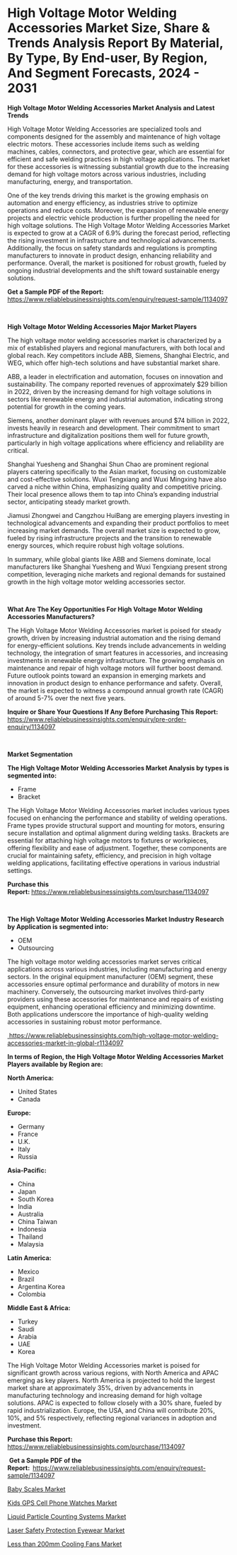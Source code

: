 <p><h1>High Voltage Motor Welding Accessories Market Size, Share & Trends Analysis Report By Material, By Type, By End-user, By Region, And Segment Forecasts, 2024 - 2031</h1></p><p><strong>High Voltage Motor Welding Accessories Market Analysis and Latest Trends</strong></p>
<p><p>High Voltage Motor Welding Accessories are specialized tools and components designed for the assembly and maintenance of high voltage electric motors. These accessories include items such as welding machines, cables, connectors, and protective gear, which are essential for efficient and safe welding practices in high voltage applications. The market for these accessories is witnessing substantial growth due to the increasing demand for high voltage motors across various industries, including manufacturing, energy, and transportation.</p><p>One of the key trends driving this market is the growing emphasis on automation and energy efficiency, as industries strive to optimize operations and reduce costs. Moreover, the expansion of renewable energy projects and electric vehicle production is further propelling the need for high voltage solutions. The High Voltage Motor Welding Accessories Market is expected to grow at a CAGR of 6.9% during the forecast period, reflecting the rising investment in infrastructure and technological advancements. Additionally, the focus on safety standards and regulations is prompting manufacturers to innovate in product design, enhancing reliability and performance. Overall, the market is positioned for robust growth, fueled by ongoing industrial developments and the shift toward sustainable energy solutions.</p></p>
<p><strong>Get a Sample PDF of the Report:&nbsp;</strong> <a href="https://www.reliablebusinessinsights.com/enquiry/request-sample/1134097?utm_campaign=1426&utm_medium=2&utm_source=Github&utm_content=ia&utm_term=13102024&utm_id=high-voltage-motor-welding-accessories">https://www.reliablebusinessinsights.com/enquiry/request-sample/1134097</a></p>
<p>&nbsp;</p>
<p><strong>High Voltage Motor Welding Accessories Major Market Players</strong></p>
<p><p>The high voltage motor welding accessories market is characterized by a mix of established players and regional manufacturers, with both local and global reach. Key competitors include ABB, Siemens, Shanghai Electric, and WEG, which offer high-tech solutions and have substantial market share.</p><p>ABB, a leader in electrification and automation, focuses on innovation and sustainability. The company reported revenues of approximately $29 billion in 2022, driven by the increasing demand for high voltage solutions in sectors like renewable energy and industrial automation, indicating strong potential for growth in the coming years.</p><p>Siemens, another dominant player with revenues around $74 billion in 2022, invests heavily in research and development. Their commitment to smart infrastructure and digitalization positions them well for future growth, particularly in high voltage applications where efficiency and reliability are critical.</p><p>Shanghai Yuesheng and Shanghai Shun Chao are prominent regional players catering specifically to the Asian market, focusing on customizable and cost-effective solutions. Wuxi Tengxiang and Wuxi Mingxing have also carved a niche within China, emphasizing quality and competitive pricing. Their local presence allows them to tap into China’s expanding industrial sector, anticipating steady market growth.</p><p>Jiamusi Zhongwei and Cangzhou HuiBang are emerging players investing in technological advancements and expanding their product portfolios to meet increasing market demands. The overall market size is expected to grow, fueled by rising infrastructure projects and the transition to renewable energy sources, which require robust high voltage solutions.</p><p>In summary, while global giants like ABB and Siemens dominate, local manufacturers like Shanghai Yuesheng and Wuxi Tengxiang present strong competition, leveraging niche markets and regional demands for sustained growth in the high voltage motor welding accessories sector.</p></p>
<p>&nbsp;</p>
<p><strong>What Are The Key Opportunities For High Voltage Motor Welding Accessories Manufacturers?</strong></p>
<p><p>The High Voltage Motor Welding Accessories market is poised for steady growth, driven by increasing industrial automation and the rising demand for energy-efficient solutions. Key trends include advancements in welding technology, the integration of smart features in accessories, and increasing investments in renewable energy infrastructure. The growing emphasis on maintenance and repair of high voltage motors will further boost demand. Future outlook points toward an expansion in emerging markets and innovation in product design to enhance performance and safety. Overall, the market is expected to witness a compound annual growth rate (CAGR) of around 5-7% over the next five years.</p></p>
<p><strong>Inquire or Share Your Questions If Any Before Purchasing This Report:</strong> <a href="https://www.reliablebusinessinsights.com/enquiry/pre-order-enquiry/1134097?utm_campaign=1426&utm_medium=2&utm_source=Github&utm_content=ia&utm_term=13102024&utm_id=high-voltage-motor-welding-accessories">https://www.reliablebusinessinsights.com/enquiry/pre-order-enquiry/1134097</a></p>
<p>&nbsp;</p>
<p><strong>Market Segmentation</strong></p>
<p><strong>The High Voltage Motor Welding Accessories Market Analysis by types is segmented into:</strong></p>
<p><ul><li>Frame</li><li>Bracket</li></ul></p>
<p><p>The High Voltage Motor Welding Accessories market includes various types focused on enhancing the performance and stability of welding operations. Frame types provide structural support and mounting for motors, ensuring secure installation and optimal alignment during welding tasks. Brackets are essential for attaching high voltage motors to fixtures or workpieces, offering flexibility and ease of adjustment. Together, these components are crucial for maintaining safety, efficiency, and precision in high voltage welding applications, facilitating effective operations in various industrial settings.</p></p>
<p><strong>Purchase this Report:&nbsp;</strong><a href="https://www.reliablebusinessinsights.com/purchase/1134097?utm_campaign=1426&utm_medium=2&utm_source=Github&utm_content=ia&utm_term=13102024&utm_id=high-voltage-motor-welding-accessories">https://www.reliablebusinessinsights.com/purchase/1134097</a></p>
<p>&nbsp;</p>
<p><strong>The High Voltage Motor Welding Accessories Market Industry Research by Application is segmented into:</strong></p>
<p><ul><li>OEM</li><li>Outsourcing</li></ul></p>
<p><p>The high voltage motor welding accessories market serves critical applications across various industries, including manufacturing and energy sectors. In the original equipment manufacturer (OEM) segment, these accessories ensure optimal performance and durability of motors in new machinery. Conversely, the outsourcing market involves third-party providers using these accessories for maintenance and repairs of existing equipment, enhancing operational efficiency and minimizing downtime. Both applications underscore the importance of high-quality welding accessories in sustaining robust motor performance.</p></p>
<p><a href="https://www.reliablebusinessinsights.com/high-voltage-motor-welding-accessories-market-in-global-r1134097?utm_campaign=1426&utm_medium=2&utm_source=Github&utm_content=ia&utm_term=13102024&utm_id=high-voltage-motor-welding-accessories">&nbsp;https://www.reliablebusinessinsights.com/high-voltage-motor-welding-accessories-market-in-global-r1134097</a></p>
<p><strong>In terms of Region, the High Voltage Motor Welding Accessories Market Players available by Region are:</strong></p>
<p>
    <p> <strong> North America: </strong>
        <ul>
            <li>United States</li>
            <li>Canada</li>
        </ul>
        </p> 
    <p> <strong> Europe: </strong>
        <ul>
            <li>Germany</li>
            <li>France</li>
            <li>U.K.</li>
            <li>Italy</li>
            <li>Russia</li>
        </ul>
        </p> 
    <p> <strong> Asia-Pacific: </strong>
        <ul>
            <li>China</li>
            <li>Japan</li>
            <li>South Korea</li>
            <li>India</li>
            <li>Australia</li>
            <li>China Taiwan</li>
            <li>Indonesia</li>
            <li>Thailand</li>
            <li>Malaysia</li>
        </ul>
        </p> 
    <p> <strong> Latin America: </strong>
        <ul>
            <li>Mexico</li>
            <li>Brazil</li>
            <li>Argentina Korea</li>
            <li>Colombia</li>
        </ul>
        </p> 
    <p> <strong> Middle East & Africa: </strong>
        <ul>
            <li>Turkey</li>
            <li>Saudi</li>
            <li>Arabia</li>
            <li>UAE</li>
            <li>Korea</li>
        </ul>
    </p>
    </p>
<p><p>The High Voltage Motor Welding Accessories market is poised for significant growth across various regions, with North America and APAC emerging as key players. North America is projected to hold the largest market share at approximately 35%, driven by advancements in manufacturing technology and increasing demand for high voltage solutions. APAC is expected to follow closely with a 30% share, fueled by rapid industrialization. Europe, the USA, and China will contribute 20%, 10%, and 5% respectively, reflecting regional variances in adoption and investment.</p></p>
<p><strong>Purchase this Report: </strong><a href="https://www.reliablebusinessinsights.com/purchase/1134097?utm_campaign=1426&utm_medium=2&utm_source=Github&utm_content=ia&utm_term=13102024&utm_id=high-voltage-motor-welding-accessories">https://www.reliablebusinessinsights.com/purchase/1134097</a></p>
<p>&nbsp;<strong>Get a Sample PDF of the Report:&nbsp;&nbsp;</strong><a href="https://www.reliablebusinessinsights.com/enquiry/request-sample/1134097?utm_campaign=1426&utm_medium=2&utm_source=Github&utm_content=ia&utm_term=13102024&utm_id=high-voltage-motor-welding-accessories">https://www.reliablebusinessinsights.com/enquiry/request-sample/1134097</a></p>
<p><strong></strong></p>
<p><p><a href="https://www.linkedin.com/pulse/key-drivers-baby-scales-market-trends-future-outlook-2024-2031-1mlxf?utm_campaign=1426&utm_medium=2&utm_source=Github&utm_content=ia&utm_term=13102024&utm_id=high-voltage-motor-welding-accessories">Baby Scales Market</a></p><p><a href="https://www.linkedin.com/pulse/analyzing-kids-gps-cell-phone-watches-market-dynamics-jgx2e?utm_campaign=1426&utm_medium=2&utm_source=Github&utm_content=ia&utm_term=13102024&utm_id=high-voltage-motor-welding-accessories">Kids GPS Cell Phone Watches Market</a></p><p><a href="https://www.linkedin.com/pulse/evaluating-global-liquid-particle-counting-systems-8fyme?utm_campaign=1426&utm_medium=2&utm_source=Github&utm_content=ia&utm_term=13102024&utm_id=high-voltage-motor-welding-accessories">Liquid Particle Counting Systems Market</a></p><p><a href="https://www.linkedin.com/pulse/laser-safety-protection-eyewear-market-size-share-trends-2sjte?utm_campaign=1426&utm_medium=2&utm_source=Github&utm_content=ia&utm_term=13102024&utm_id=high-voltage-motor-welding-accessories">Laser Safety Protection Eyewear Market</a></p><p><a href="https://www.linkedin.com/pulse/global-less-than-200mm-cooling-fans-market-exploring-share-abbzc?utm_campaign=1426&utm_medium=2&utm_source=Github&utm_content=ia&utm_term=13102024&utm_id=high-voltage-motor-welding-accessories">Less than 200mm Cooling Fans Market</a></p></p>